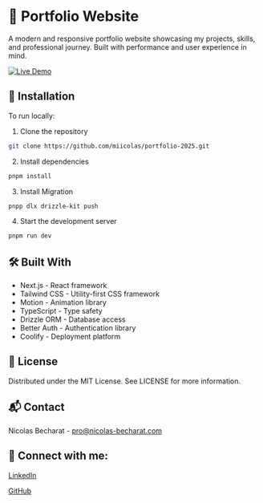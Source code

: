 # 🌟 Portfolio Website

A modern and responsive portfolio website showcasing my projects, skills, and professional journey. Built with performance and user experience in mind.

[![Live Demo](https://img.shields.io/badge/-Live%20Demo-indigo?style=for-the-badge)](https://nicolas-becharat.com/)

## 🚀 Installation

To run locally:

1. Clone the repository
```bash
git clone https://github.com/miicolas/portfolio-2025.git
```
2. Install dependencies
```bash
pnpm install
```
3. Install Migration
```bash
pnpp dlx drizzle-kit push
```
4. Start the development server
```bash
pnpm run dev
```

## 🛠️ Built With
- Next.js - React framework
- Tailwind CSS - Utility-first CSS framework
- Motion - Animation library
- TypeScript - Type safety
- Drizzle ORM - Database access
- Better Auth - Authentication library
- Coolify - Deployment platform

## 📜 License
Distributed under the MIT License. See LICENSE for more information.

## 📬 Contact

Nicolas Becharat -  pro@nicolas-becharat.com

## 🔗 Connect with me:

[LinkedIn](https://www.linkedin.com/in/nicolas-becharat/)

[GitHub](https://github.com/miicolas)
